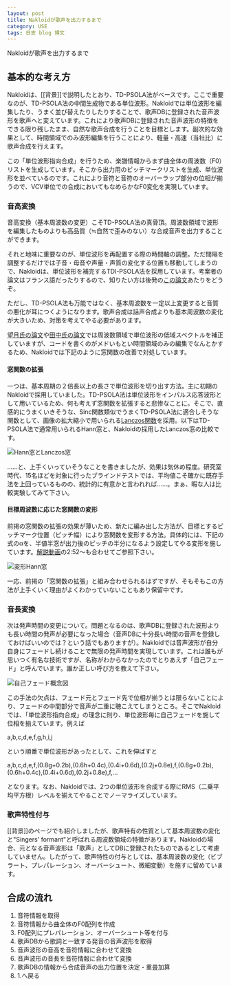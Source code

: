 ```yaml
---
layout: post
title: Nakloidが歌声を出力するまで
category: USE
tags: 日志 blog 博文
---
```


Nakloidが歌声を出力するまで

## 基本的な考え方

Nakloidは、[[背景]]で説明したとおり、TD-PSOLA法がベースです。ここで重要なのが、TD-PSOLA法の中間生成物である単位波形。Nakloidでは単位波形を編集したり、うまく並び替えたりしたりすることで、歌声DBに登録された音声波形を歌声へと変えています。これにより歌声DBに登録された音声波形の特徴をできる限り残したまま、自然な歌声合成を行うことを目標とします。副次的な効果として、時間領域でのみ波形編集を行うことにより、軽量・高速（当社比）に歌声合成を行えます。

この「単位波形指向合成」を行うため、楽譜情報からまず曲全体の周波数（F0）リストを生成しています。そこから出力用のピッチマークリストを生成、単位波形を並べているのです。これにより音符と音符のオーバーラップ部分の位相が揃うので、VCV単位での合成においてもなめらかなF0変化を実現しています。

### 音高変換

音高変換（基本周波数の変更）こそTD-PSOLA法の真骨頂。周波数領域で波形を編集したものよりも高品質（≒自然で歪みのない）な合成音声を出力することができます。

それと地味に重要なのが、単位波形を再配置する際の時間軸の調整。ただ間隔を調整するだけでは子音・母音や声量・声質の変化する位置も移動してしまうので、Nakloidは、単位波形を補完するTDI-PSOLA法を採用しています。考案者の論文はフランス語だったりするので、知りたい方は後発の[この論文](http://quod.lib.umich.edu/cgi/p/pod/dod-idx?c=icmc;idno=bbp2372.2000.214)あたりをどうぞ。

ただし、TD-PSOLA法も万能ではなく、基本周波数を一定以上変更すると音質の悪化が耳につくようになります。歌声合成は話声合成よりも基本周波数の変化が大きいため、対策を考えてやる必要があります。

[望月氏の論文](http://hdl.handle.net/2065/5312)や[田中氏の論文](http://ieeexplore.ieee.org/xpl/articleDetails.jsp?arnumber=596095)では周波数領域で単位波形の低域スペクトルを補正していますが、コードを書くのがメドいもとい時間領域のみの編集でなんとかするため、Nakloidでは下記のように窓関数の改善で対処しています。

#### 窓関数の拡張

一つは、基本周期の２倍長以上の長さで単位波形を切り出す方法。主に初期のNakloidで採用していました。TD-PSOLA法は単位波形をインパルス応答波形として用いているため、何も考えず窓関数を拡張すると悲惨なことに。そこで、直感的にうまくいきそうな、Sinc関数類似でうまくTD-PSOLA法に適合しそうな関数として、画像の拡大縮小で用いられる[Lanczos関数](http://en.wikipedia.org/wiki/Lanczos_resampling)を採用。以下はTD-PSOLA法で通常用いられるHann窓と、Nakloidの採用したLanczos窓の比較です。

![Hann窓とLanczos窓](https://github.com/acknak/Nakloid/wiki/images/2-1.png)

……と、上手くいっていそうなことを書きましたが、効果は気休め程度。研究室時代、15名ほどを対象に行ったブラインドテストでは、平均値こそ確かに既存手法を上回っているものの、統計的に有意かと言われれば……。まぁ、暇な人は比較実験してみて下さい。

#### 目標周波数に応じた窓関数の変形

前掲の窓関数の拡張の効果が薄いため、新たに編み出した方法が、目標とするピッチマーク位置（ピッチ幅）により窓関数を変形する方法。具体的には、下記の式のαを、半値半窓が出力後のピッチの半分になるよう設定してやる変形を施しています。[解説動画](http://nico.ms/sm17093726)の2:52～も合わせてご参照下さい。

![変形Hann窓](https://github.com/acknak/Nakloid/wiki/images/2-3.png)

一応、前掲の「窓関数の拡張」と組み合わせられるはずですが、そもそもこの方法が上手くいく理由がよくわかっていないこともあり保留中です。

### 音長変換

次は発声時間の変更について。問題となるのは、歌声DBに登録された波形よりも長い時間の発声が必要になった場合（音声DBに十分長い時間の音声を登録しておけばいいのでは？という話でもありますが）。Nakloidでは音声波形が自分自身にフェードし続けることで無限の発声時間を実現しています。これは誰もが思いつく有名な技術ですが、名称がわからなかったのでとりあえず「自己フェード」と呼んでいます。誰か正しい呼び方を教えて下さい。

![自己フェード概念図](https://github.com/acknak/Nakloid/wiki/images/2-2.png)

この手法の欠点は、フェード元とフェード先で位相が揃うとは限らないことにより、フェードの中間部分で音声が二重に聴こえてしまうところ。そこでNakloidでは、「単位波形指向合成」の理念に則り、単位波形毎に自己フェードを施して位相を揃えています。例えば

a,b,c,d,e,f,g,h,i,j

という順番で単位波形があったとして、これを伸ばすと

a,b,c,d,e,f,(0.8g+0.2b),(0.6h+0.4c),(0.4i+0.6d),(0.2j+0.8e),f,(0.8g+0.2b),(0.6h+0.4c),(0.4i+0.6d),(0.2j+0.8e),f,...

となります。なお、Nakloidでは、2つの単位波形を合成する際にRMS（二乗平均平方根）レベルを揃えてやることでノーマライズしています。

### 歌声特性付与

[[背景]]のページでも紹介しましたが、歌声特有の性質として基本周波数の変化と"Singers' formant"と呼ばれる周波数領域の特徴があります。Nakloidの場合、元となる音声波形は「歌声」としてDBに登録されたものであるとして考慮していません。したがって、歌声特性の付与としては、基本周波数の変化（ビブラート、プレパレーション、オーバーシュート、微細変動）を施すに留めています。

## 合成の流れ

1. 音符情報を取得
2. 音符情報から曲全体のF0配列を作成
3. F0配列にプレパレーション、オーバーシュート等を付与
4. 歌声DBから歌詞と一致する発音の音声波形を取得
5. 音声波形の音高を音符情報に合わせて変換
6. 音声波形の音長を音符情報に合わせて変換
7. 歌声DBの情報から合成音声の出力位置を決定・重畳加算
8. 1.へ戻る
